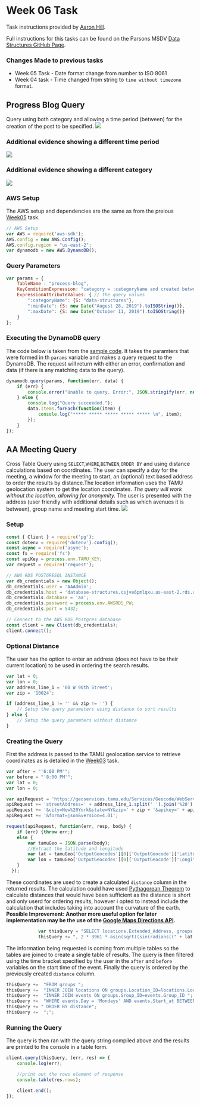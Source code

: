 # Week 06 Task
Task instructions provided by [Aaron Hill](https://github.com/aaronxhill).

Full instructions for this tasks can be found on the Parsons MSDV [Data Structures GitHub Page](https://github.com/neil-oliver/data-structures/tree/master/week06).

### Changes Made to previous tasks
- Week 05 Task - Date format change from number to ISO 8061
- Week 04 task - Time changed from string to ```time without timezone``` format.

## Progress Blog Query
Query using both category and allowing a time period (between) for the creation of the post to be specified.
![](https://github.com/neil-oliver/data-structures/blob/master/week06/images/Progress-blog-query-evidence-1.png)
### Additional evidence showing a different time period
![](https://github.com/neil-oliver/data-structures/blob/master/week06/images/Progress-blog-query-evidence-2.png)
### Additional evidence showing a different category
![](https://github.com/neil-oliver/data-structures/blob/master/week06/images/Progress-blog-query-evidence-3.png)
### AWS Setup
The AWS setup and dependencies are the same as from the preious [Week05](https://github.com/neil-oliver/data-structures/tree/master/week05) task.  
```javascript
// AWS Setup
var AWS = require('aws-sdk');
AWS.config = new AWS.Config();
AWS.config.region = "us-east-2";
var dynamodb = new AWS.DynamoDB();
```
### Query Parameters
```javascript
var params = {
    TableName : "process-blog",
    KeyConditionExpression: "category = :categoryName and created between :minDate and :maxDate", // the query expression
    ExpressionAttributeValues: { // the query values
        ":categoryName": {S: "data-structures"},
        ":minDate": {S: new Date("August 28, 2019").toISOString()},
        ":maxDate": {S: new Date("October 11, 2019").toISOString()}
    }
};
```
### Executing the DynamoDB query
The code below is taken from the [sample code](https://github.com/visualizedata/data-structures/tree/master/weekly_assignment_06). It takes the paramters that were formed in th ```params``` variable and makes a query request to the DynamoDB. The request will return with either an error, confirmation and data (if there is any matching data to the query).
```javascript
dynamodb.query(params, function(err, data) {
    if (err) {
        console.error("Unable to query. Error:", JSON.stringify(err, null, 2));
    } else {
        console.log("Query succeeded.");
        data.Items.forEach(function(item) {
            console.log("***** ***** ***** ***** ***** \n", item);
        });
    }
});
```

## AA Meeting Query
Cross Table Query using ```SELECT```,```WHERE```,```BETWEEN```,```ORDER BY``` and using distance calculations based on coordinates. The user can specify a day for the meeting, a window for the meeting to start, an (optional) text based address to order the results by distance.The location information uses the TAMU geolocation system to get the location coordinates.
*The query will work without the location, allowing for anonymity.*
The user is presented with the address (user friendly with additional details such as which avenues it is between), group name and meeting start time.
![](https://github.com/neil-oliver/data-structures/blob/master/week06/images/AA-meeting-query-evidence.png)
### Setup
```javascript
const { Client } = require('pg');
const dotenv = require('dotenv').config();
const async = require('async');
const fs = require('fs')
const apiKey = process.env.TAMU_KEY;
var request = require('request');

// AWS RDS POSTGRESQL INSTANCE
var db_credentials = new Object();
db_credentials.user = 'AAAdmin';
db_credentials.host = 'database-structures.csjve6pmlqxu.us-east-2.rds.amazonaws.com';
db_credentials.database = 'aa';
db_credentials.password = process.env.AWSRDS_PW;
db_credentials.port = 5432;

// Connect to the AWS RDS Postgres database
const client = new Client(db_credentials);
client.connect();
```
### Optional Distance
The user has the option to enter an address (does not have to be their current location) to be used in ordering the search results.

```javascript
var lat = 0;
var lon = 0;
var address_line_1 = '60 W 90th Street';
var zip = '10024';

if (address_line_1 != '' && zip != '') {
    // Setup the query parameters using distance to sort results
} else {
    // Setup the query paramters without distance
}
```
### Creating the Query
First the address is passed to the TAMU geolocation service to retrieve coordinates as is detailed in the [Week03](https://github.com/neil-oliver/data-structures/tree/master/week03) task. 

```javascript
var after = "'6:00 PM'";
var before = "'8:00 PM'";
var lat = 0;
var lon = 0;

var apiRequest = 'https://geoservices.tamu.edu/Services/Geocode/WebService/GeocoderWebServiceHttpNonParsed_V04_01.aspx?';
apiRequest += 'streetAddress=' + address_line_1.split(' ').join('%20');
apiRequest += '&city=New%20York&state=NY&zip=' + zip + '&apikey=' + apiKey;
apiRequest += '&format=json&version=4.01';

request(apiRequest, function(err, resp, body) {
    if (err) {throw err;}
    else {
        var tamuGeo = JSON.parse(body);
        //Extract the latitude and longitude
        var lat = tamuGeo['OutputGeocodes'][0]['OutputGeocode']['Latitude'];
        var lon = tamuGeo['OutputGeocodes'][0]['OutputGeocode']['Longitude'];
    }
  });
```
These coordinates are used to create a calculated ```distance``` column in the returned results. The calculation could have used [Pythagorean Theorem](https://en.wikipedia.org/wiki/Pythagorean_theorem) to calculate distances that would have been sufficient as the distance is short and only userd for ordering results, however i opted to instead include the calculation that includes taking into account the curvature of the earth.  
**Possible Improvement: Another more useful option for later implementation may be the use of the [Google Maps Directions API](https://developers.google.com/maps/documentation/directions/intro).**
```javascript
            var thisQuery = "SELECT locations.Extended_Address, groups.Group_Name, events.Start_at ";
            thisQuery += ", 2 * 3961 * asin(sqrt((sin(radians((" + lat + " - locations.lat) / 2))) ^ 2 + cos(radians(locations.lat)) * cos(radians(" + lat + ")) * (sin(radians((" + lon + " - locations.long) / 2))) ^ 2)) as distance ";
```
The information being requested is coming from multiple tables so the tables are joined to create a single table of results. The query is then filtered using the time bracket specified by the user in the ```after``` and ```before``` variables on the start time of the event. Finally the query is ordered by the previously created ```distance``` column.
```javascript
thisQuery +=  "FROM groups ";
thisQuery +=  "INNER JOIN locations ON groups.Location_ID=locations.Location_ID ";
thisQuery +=  "INNER JOIN events ON groups.Group_ID=events.Group_ID ";
thisQuery +=  "WHERE events.Day = 'Mondays' AND events.Start_at BETWEEN time "+ after + " AND time " + before;
thisQuery += " ORDER BY distance";
thisQuery +=  ";";
```

### Running the Query
The query is then ran with the query string compiled above and the results are printed to the console in a table form.
```javascript
client.query(thisQuery, (err, res) => {
    console.log(err);

    //print out the rows element of response
    console.table(res.rows);

    client.end();
});
```
